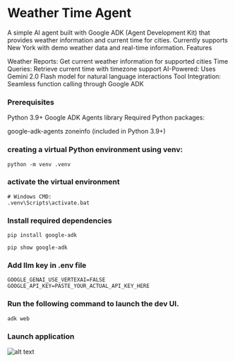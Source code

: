 # Weather Time Agent
A simple AI agent built with Google ADK (Agent Development Kit) that provides weather information and current time for cities. Currently supports New York with demo weather data and real-time information.
Features

Weather Reports: Get current weather information for supported cities
Time Queries: Retrieve current time with timezone support
AI-Powered: Uses Gemini 2.0 Flash model for natural language interactions
Tool Integration: Seamless function calling through Google ADK


### Prerequisites

Python 3.9+
Google ADK Agents library
Required Python packages:

google-adk-agents
zoneinfo (included in Python 3.9+)

### creating a virtual Python environment using venv:

```
python -m venv .venv
```

### activate the virtual environment
```
# Windows CMD:
.venv\Scripts\activate.bat
```

### Install required dependencies
```
pip install google-adk

pip show google-adk
```

### Add llm key in .env file
```
GOOGLE_GENAI_USE_VERTEXAI=FALSE
GOOGLE_API_KEY=PASTE_YOUR_ACTUAL_API_KEY_HERE
```

### Run the following command to launch the dev UI.

```
adk web
```
### Launch application

![alt text](image-1.png)